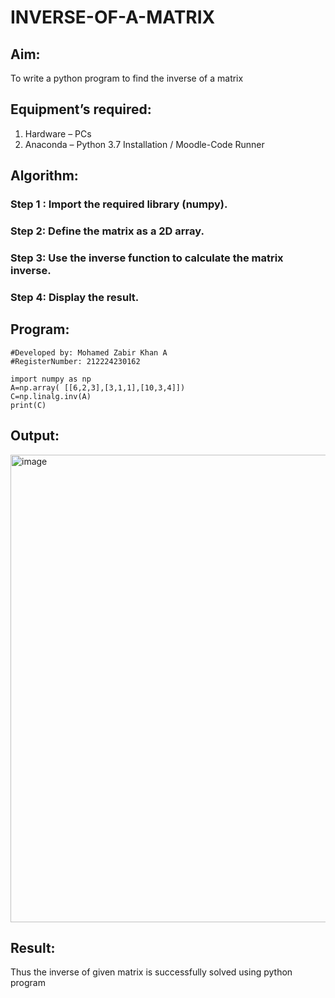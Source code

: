 # INVERSE-OF-A-MATRIX
## Aim:
To write a python program to find the inverse of a matrix
## Equipment’s required:
1. 	Hardware – PCs
2. 	Anaconda – Python 3.7 Installation / Moodle-Code Runner
## Algorithm:
### Step 1 : Import the required library (numpy).
### Step 2: Define the matrix as a 2D array.
### Step 3: Use the inverse function to calculate the matrix inverse.
### Step 4: Display the result.

## Program:
```
#Developed by: Mohamed Zabir Khan A
#RegisterNumber: 212224230162

import numpy as np
A=np.array( [[6,2,3],[3,1,1],[10,3,4]])
C=np.linalg.inv(A)
print(C)
```
## Output:

<img width="1233" height="748" alt="image" src="https://github.com/user-attachments/assets/cffef778-1738-496f-8479-33bb213fa80a" />

## Result:
Thus the inverse of given matrix is successfully solved using python program


